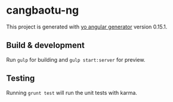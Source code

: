 # cangbaotu-ng

This project is generated with [yo angular generator](https://github.com/yeoman/generator-angular)
version 0.15.1.

## Build & development

Run `gulp` for building and `gulp start:server` for preview.

## Testing

Running `grunt test` will run the unit tests with karma.
